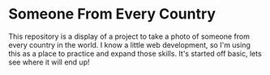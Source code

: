 # Someone From Every Country
This repository is a display of a project to take a photo of someone from every country in the world. I know a little web development, so I'm using this as a place to practice and expand those skills. It's started off basic, lets see where it will end up!
